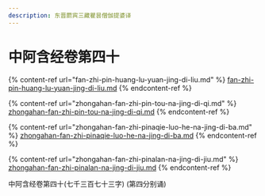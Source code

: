 ```yaml
---
description: 东晋罽宾三藏瞿昙僧伽提婆译
---
```


# 中阿含经卷第四十

{% content-ref url="fan-zhi-pin-huang-lu-yuan-jing-di-liu.md" %}
[fan-zhi-pin-huang-lu-yuan-jing-di-liu.md](fan-zhi-pin-huang-lu-yuan-jing-di-liu.md)
{% endcontent-ref %}

{% content-ref url="zhongahan-fan-zhi-pin-tou-na-jing-di-qi.md" %}
[zhongahan-fan-zhi-pin-tou-na-jing-di-qi.md](zhongahan-fan-zhi-pin-tou-na-jing-di-qi.md)
{% endcontent-ref %}

{% content-ref url="zhongahan-fan-zhi-pinaqie-luo-he-na-jing-di-ba.md" %}
[zhongahan-fan-zhi-pinaqie-luo-he-na-jing-di-ba.md](zhongahan-fan-zhi-pinaqie-luo-he-na-jing-di-ba.md)
{% endcontent-ref %}

{% content-ref url="zhongahan-fan-zhi-pinalan-na-jing-di-jiu.md" %}
[zhongahan-fan-zhi-pinalan-na-jing-di-jiu.md](zhongahan-fan-zhi-pinalan-na-jing-di-jiu.md)
{% endcontent-ref %}





中阿含经卷第四十(七千三百七十三字) (第四分别诵)
